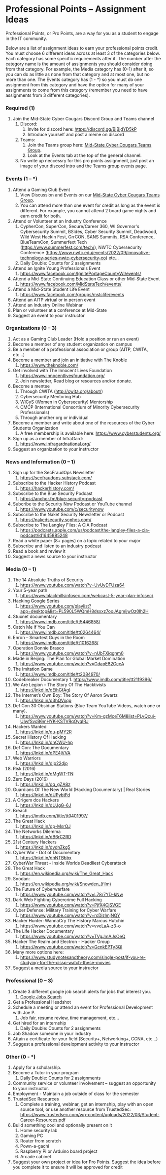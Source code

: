 # Professional Points – Assignment Ideas

Professional Points, or Pro Points, are a way for you as a student to engage in the IT community.

Below are a list of assignment ideas to earn your professional points credit. You must choose 6 different ideas across at least 3 of the categories below. Each category has some specific requirements after it. The number after the category name is the amount of assignments you should consider doing from that category. For example, the Media category has (0-1) after it, so you can do as little as none from that category and at most one, but no more than one. The Events category has (1 - *) so you must do one assignment from this category and have the option for many of your assignments to come from this category (remember you need to have assignments from 3 different categories).

### Required (1)
1.	Join the Mid-State Cyber Cougars Discord Group and Teams channel
     1.   Discord:
          1.	Invite for discord here: https://discord.gg/BjBjdYD5kP
          1.	Introduce yourself and post a meme on discord
     1.   Teams:
          1. Join the Teams group here: [Mid-State Cyber Cougars Teams Group](https://teams.microsoft.com/l/team/19%3ab4e1c95933c44670a140dced94eaafda%40thread.tacv2/conversations?groupId=abc3d8a1-f609-4ebd-9f0b-2b47acf34066&tenantId=2d0c965b-8fc1-4bc0-b627-a39e7823c253).
          2. Look at the Events tab at the top of the general channel.
     3.	No write up neccessry for this pro points assignment, just post an image of your discord intro and the Teams group events page.

### Events (1 – *)
1.	Attend a Gaming Club Event
     1.	View Discussion and Events on our [Mid-State Cyber Cougars Teams Group](https://teams.microsoft.com/l/team/19%3ab4e1c95933c44670a140dced94eaafda%40thread.tacv2/conversations?groupId=abc3d8a1-f609-4ebd-9f0b-2b47acf34066&tenantId=2d0c965b-8fc1-4bc0-b627-a39e7823c253).
     1.	You can attend more than one event for credit as long as the event is different. For example, you cannot attend 2 board game nights and earn credit for both.
2.	Attend or Volunteer at an Industry Conference
     1.	CypherCon, SuperCon, Secure/Career 360, WI Governor's Cybersecurity Summit, BSides, Cyber Security Summit, Deadwood, Wild West Hackin Fest, GrrCON, SANS Summits, RSA Conference, BlueTeamCon, Summerfext Tech (https://www.summerfest.com/tech/), NWTC Cybersecurity Conference (https://www.nwtc.edu/events/2022/09/innovative-technology-series-nwtc-cybersecurity-co) etc…
     1.	Daily Double: Counts for 2 assignments
3.	Attend an Ignite Young Professionals Event
     1.	https://www.facebook.com/IgnitePortageCountyWI/events/
4.	Attend a Mid-State Continuing Education Class or other Mid-State Event
     1.	https://www.facebook.com/MidStateTech/events/
5.	Attend a Mid-State Student Life Event
     1.	https://www.facebook.com/groups/mstclife/events
6.	Attend an AITP virtual or in person event
7.	Attend an Industry Online Webinar
8.	Plan or volunteer at a conference at Mid-State
9.	Suggest an event to your instructor

### Organizations (0 – 3)
1.	Act as a Gaming Club Leader (Hold a position or run an event)
2.	Become a member of any student organization on campus
3.	Be a member of a professional association or group (AITP, CWITA, etc…)
4.	Become a member and join an initiative with The Knoble
     1.	https://www.theknoble.com/
5.	Get involved with The Innocent Lives Foundation
     1.	https://www.innocentlivesfoundation.org/
     1.	Join newsletter, Read blog or resources and/or donate.
6.	Become a mentee
     1.	Through CWITA (http://cwita.org/about/)
     1.	Cybersecurity Mentoring Hub
     1.	WiCyS (Women in Cybersecurity) Mentorship
     1.	CMCP (International Consortium of Minority Cybersecurity Professionals)
     1.	Through another org or individual
7.	Become a member and write about one of the resources of the Cyber Students Organization
     1.   A free membership is available here: https://www.cyberstudents.org/
9.	Sign up as a member of InfraGard:
     1.	https://www.infragardnational.org/
10.	Suggest an organization to your instructor

### News and Information (0 – 1)
1.	Sign up for the SecFraudOps Newsletter
     1.	https://secfraudops.substack.com/
2.	Subscribe to the Hacker History Podcast
     1.   https://hackerhistory.com/
4.	Subscribe to the Blue Security Podcast
     1.	https://anchor.fm/blue-security-podcast
5.   Subcribe to the Security Now Podcast or YouTube channel
     1.   https://www.youtube.com/c/securitynow
6.	Subscribe to the Naket Security Newsletter or Podcast
     1.   https://nakedsecurity.sophos.com/
7.   Subscribe to The Langley Files: A CIA Podcast
     1.   https://podcasts.apple.com/us/podcast/the-langley-files-a-cia-podcast/id1645885248
8.	Read a white paper (8+ pages) on a topic related to your major
9.	Subscribe and listen to an industry podcast
10.	Read a book and review it
11.	Suggest a news source to your instructor

### Media (0 – 1)
1.	The 14 Absolute Truths of Security
     1.	https://www.youtube.com/watch?v=UvUyDFUza64
2.	Your 5-year path
     1.	https://www.blackhillsinfosec.com/webcast-5-year-plan-infosec/
3.	Hacking Google Series
     1.   https://www.youtube.com/playlist?app=desktop&list=PL590L5WQmH8dsxxz7ooJAgmijwOz0lh2H
5.	Stuxnet documentary
     1.	https://www.imdb.com/title/tt5446858/
6.	Catch Me if You Can
     1.	https://www.imdb.com/title/tt0264464/
7.	Enron – Smartest Guys in the Room
     1.	https://www.imdb.com/title/tt1016268/
8.	Operation Donnie Brasco
     1.	https://www.youtube.com/watch?v=nUbFXiqgnm0
9.	Made in Beijing: The Plan for Global Market Domination
     1.	https://www.youtube.com/watch?v=GdapE82GceA
10.	The Imitation Game
     1.   https://www.imdb.com/title/tt2084970/
11.   Codebreaker Documentary
     1.   https://www.imdb.com/title/tt2119396/
12. We Are Legion – The Story Of The Hacktivists
     1.   https://lnkd.in/dEihGfAg)
13. The Internet’s Own Boy: The Story Of Aaron Swartz
     1.   https://lnkd.in/d3hQVxqp
15. Def Con 30 Obsidian Stations (Blue Team YouTube Videos, watch one or many).
     1.   https://www.youtube.com/watch?v=Km-gzMceT6M&list=PLvQcui-UIwfSvcB6mHYK-KSTVRqOyqIRJ
17. Hackers Wanted
     1.   https://lnkd.in/du-pMY2R
18. Secret History Of Hacking
     1.   https://lnkd.in/dnCWU-hp
19. Def Con: The Documentary
     1.   https://lnkd.in/dPE4jVVA
20. Web Warriors
     1.   https://lnkd.in/dip22djp
21. Risk (2016)
     1.   https://lnkd.in/dMgWT-TN
22. Zero Days (2016)
     1.   https://lnkd.in/dq_gZA8z
23. Guardians Of The New World (Hacking Documentary) | Real Stories
     1.   https://lnkd.in/dUPybtFd
24. A Origem dos Hackers
     1.   https://lnkd.in/dUJgG-6J
25. Breach
     1.   https://imdb.com/title/tt0401997/
27. The Great Hack
     1.   https://lnkd.in/dp-MsrQJ
28. The Networks Dilemma
     1.   https://lnkd.in/dB6rC2RD
29. 21st Century Hackers
     1.   https://lnkd.in/dvdnZkg5
30. Cyber War - Dot of Documentary
     1.   https://lnkd.in/dhNTBbbx
31. CyberWar Threat - Inside Worlds Deadliest Cyberattack
32. The Great Hack
     1. https://en.wikipedia.org/wiki/The_Great_Hack
33. Snodan:
     1. https://en.wikipedia.org/wiki/Snowden_(film)
34. The Future of Cyberwarfare
     1.   https://www.youtube.com/watch?v=L78r7YD-kNw
35. Dark Web Fighting Cybercrime Full Hacking
     1.   https://www.youtube.com/watch?v=PjfX4CjSVGE
36. Cyber Defense: Military Training for Cyber Warfare
     1.   https://www.youtube.com/watch?v=rcDizlmjNQY
37. Hacker Hunter: WannaCry The History Marcus Hutchin
     1.   https://www.youtube.com/watch?v=vveLaA-z3-o
38. The Life Hacker Documentary
     1.   https://www.youtube.com/watch?v=TVgJmAJsOeQ
39. Hacker The Realm and Electron - Hacker Group
     1.   https://www.youtube.com/watch?v=GcnkEPTy3QI
40.	Many more options here:
     1.   https://www.studynotesandtheory.com/single-post/if-you-re-studying-for-the-cissp-watch-these-movies
42.	Suggest a media source to your instructor

### Professional (0 – 3)
1.	Create 3 different google job search alerts for jobs that interest you.
     1.	[Google Jobs Search](https://www.google.com/search?q=IT+jobs&rlz=1C1GCEA_enUS961US961&oq=gooogle+jobs+search&aqs=chrome.1.69i57j0i13l6j0i22i30l2j0i22i30i457.3655j0j7&sourceid=chrome&ie=UTF-8&ibp=htl;jobs&sa=X&ved=2ahUKEwit3KLB_9f4AhXHKkQIHY_eBjkQutcGKAF6BAgSEAY&sxsrf=ALiCzsZW5h5l6slM3KbgE-nFc_ckM_Gm8A:1656689013605#fpstate=tldetail&htivrt=jobs&htidocid=gkExRtNPuw8AAAAAAAAAAA%3D%3D)
2.	Get a Professional Headshot
3.	Schedule a meeting or attend an event for Professional Development with Joe P.
     1.	Job fair, resume review, time management, etc…
4.	Get hired for an internship
     1.	Daily Double: Counts for 2 assignments
5.	Job Shadow someone in your industry
6.	Attain a certificate for your field (Security+, Networking+, CCNA, etc…)
7.	Suggest a professional development activity to your instructor

### Other (0 - *)
1.	Apply for a scholarship.
2.	Become a Tutor in your program
     1.	Daily Double: Counts for 2 assignments
3.	Community service or volunteer involvement – suggest an opportunity to your instructor.
4.	Employment - Maintain a job outside of class for the semester
5.	TrustedSec Resources
     1.	Complete a training, webinar, get an internship, play with an open source tool, or use another resource from TrustedSec: https://www.trustedsec.com/wp-content/uploads/2022/03/Student-Career-Resources.pdf
6.	Build something cool and optionally present on it
     1.	Home security lab
     1.	Gaming PC
     1.	Router from scratch
     1.	Pown-a-gachi
     1.	Raspberry Pi or Arduino board project
     1.	Arcade cabinet
7.	Suggest your own project or idea for Pro Points. Suggest the idea before you complete it to ensure it will be approved for credit
